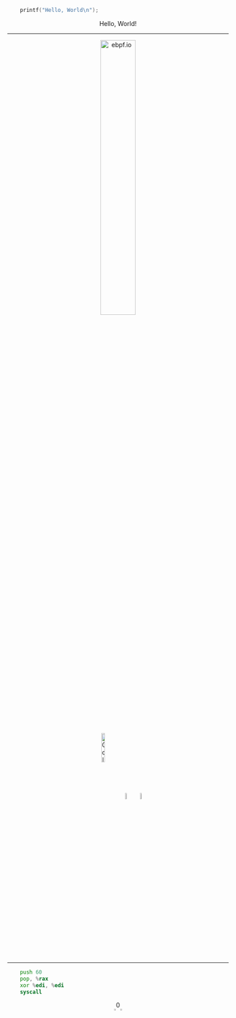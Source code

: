 ```c
    printf("Hello, World\n");
```
<p align="center">Hello, World!</p>

---


<p align="center">
  <img align="center" src="https://ebpf.io/static/logo-big-9cf8920e80cdc57e6ea60825ebe287ca.png" alt="ebpf.io" width="40%">
</p>


<p align="center">
  <img align="center" src="https://upload.wikimedia.org/wikipedia/commons/0/05/Go_Logo_Blue.svg" alt="Golang" width="13%">
  <img align="center" src="https://upload.wikimedia.org/wikipedia/commons/thumb/1/18/C_Programming_Language.svg/800px-C_Programming_Language.svg.png" alt="C" width="6%">
  <img align="center" src="https://hackr.io/tutorials/learn-assembly-language/logo/logo-assembly-language?ver=1603208610" alt="ASM" width="6%">
</p>

---

```asm
    push 60
    pop, %rax
    xor %edi, %edi
    syscall
```

<p align="center">
  0
  </br>
  <a href="https://www.linkedin.com/in/geyslan/"><img align="center" alt="Geyslan's Linkedin" width="2%" src="https://raw.githubusercontent.com/peterthehan/peterthehan/master/assets/linkedin.svg"/></a>
  <a href="https://twitter.com/ggeyslan"><img align="center" src="https://raw.githubusercontent.com/peterthehan/peterthehan/master/assets/twitter.svg" alt="Twitter" title="Twitter" width="2%"></a>  
</p>
